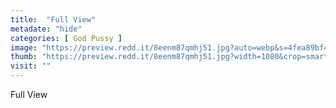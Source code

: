 ```yaml
---
title:  "Full View"
metadate: "hide"
categories: [ God Pussy ]
image: "https://preview.redd.it/8eenm87qmhj51.jpg?auto=webp&s=4fea89bf45e5fb0d6360602f6e56e34abd26b3d8"
thumb: "https://preview.redd.it/8eenm87qmhj51.jpg?width=1080&crop=smart&auto=webp&s=121540cd8f57d7fbf1d8235fd1c513d356143d78"
visit: ""
---
```

Full View
